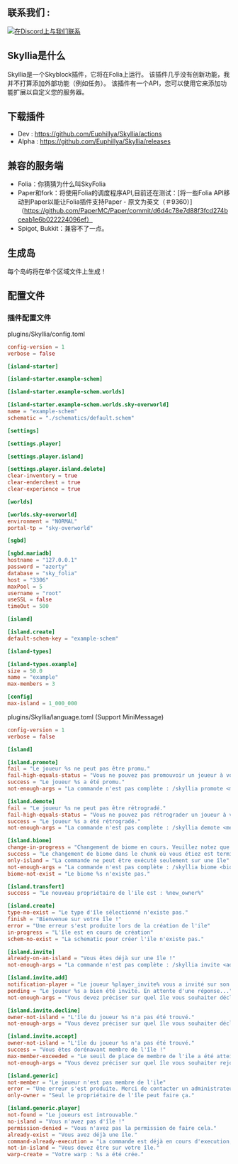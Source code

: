 ## 联系我们 :

[![在Discord上与我们联系](https://discord.com/api/guilds/1196471429936463943/widget.png?style=banner2)](https://discord.gg/uUJQEB7XNN)

## Skyllia是什么

Skyllia是一个Skyblock插件，它将在Folia上运行。 该插件几乎没有创新功能，我并不打算添加外部功能（例如任务）。 该插件有一个API，您可以使用它来添加功能扩展以自定义您的服务器。

## 下载插件

- Dev : https://github.com/Euphillya/Skyllia/actions
- Alpha : https://github.com/Euphillya/Skyllia/releases

## 兼容的服务端

- Folia：你猜猜为什么叫SkyFolia
- Paper和fork：将使用Folia的调度程序API,目前还在测试：[将一些Folia API移动到Paper以能让Folia插件支持Paper - 原文为英文（＃9360）]（https://github.com/PaperMC/Paper/commit/d6d4c78e7d88f3fcd274bceab1e6b022224096ef）
- Spigot, Bukkit：兼容不了一点。

## 生成岛

每个岛屿将在单个区域文件上生成！

## 配置文件

### 插件配置文件

plugins/Skyllia/config.toml

```toml
config-version = 1
verbose = false

[island-starter]

[island-starter.example-schem]

[island-starter.example-schem.worlds]

[island-starter.example-schem.worlds.sky-overworld]
name = "example-schem"
schematic = "./schematics/default.schem"

[settings]

[settings.player]

[settings.player.island]

[settings.player.island.delete]
clear-inventory = true
clear-enderchest = true
clear-experience = true

[worlds]

[worlds.sky-overworld]
environment = "NORMAL"
portal-tp = "sky-overworld"

[sgbd]

[sgbd.mariadb]
hostname = "127.0.0.1"
password = "azerty"
database = "sky_folia"
host = "3306"
maxPool = 5
username = "root"
useSSL = false
timeOut = 500

[island]

[island.create]
default-schem-key = "example-schem"

[island-types]

[island-types.example]
size = 50.0
name = "example"
max-members = 3

[config]
max-island = 1_000_000

```

plugins/Skyllia/language.toml (Support MiniMessage)

```toml
config-version = 1
verbose = false

[island]

[island.promote]
fail = "Le joueur %s ne peut pas être promu."
fail-high-equals-status = "Vous ne pouvez pas promouvoir un joueur à votre rang ou d'un rang plus élevé."
success = "Le joueur %s a été promu."
not-enough-args = "La commande n'est pas complète : /skyllia promote <member>"

[island.demote]
fail = "Le joueur %s ne peut pas être rétrogradé."
fail-high-equals-status = "Vous ne pouvez pas rétrograder un joueur à votre rang ou celui au dessus."
success = "Le joueur %s a été rétrogradé."
not-enough-args = "La commande n'est pas complète : /skyllia demote <member>"

[island.biome]
change-in-progress = "Changement de biome en cours. Veuillez notez que ça prends du temps... Un message vous avertira quand le processus sera achevé."
success = "Le changement de biome dans le chunk où vous étiez est terminé !"
only-island = "La commande ne peut être exécuté seulement sur une île"
not-enough-args = "La commande n'est pas complète : /skyllia biome <biome>"
biome-not-exist = "Le biome %s n'existe pas."

[island.transfert]
success = "Le nouveau propriétaire de l'ile est : %new_owner%"

[island.create]
type-no-exist = "Le type d'île sélectionné n'existe pas."
finish = "Bienvenue sur votre île !"
error = "Une erreur s'est produite lors de la création de l'ile"
in-progress = "L'île est en cours de création"
schem-no-exist = "La schematic pour créer l'ile n'existe pas."

[island.invite]
already-on-an-island = "Vous êtes déjà sur une île !"
not-enough-args = "La commande n'est pas complète : /skyllia invite <add/accept/decline> <player/island_owner>"

[island.invite.add]
notification-player = "Le joueur %player_invite% vous a invité sur son île. Pour accepter : /skyllia invite accept %player_invite%. Pour décliner : /skyllia invite decline %player_invite%"
pending = "Le joueur %s a bien été invité. En attente d'une réponse..."
not-enough-args = "Vous devez préciser sur quel île vous souhaiter décliner : /skyllia invite add <player>"

[island.invite.decline]
owner-not-island = "L'île du joueur %s n'a pas été trouvé."
not-enough-args = "Vous devez préciser sur quel île vous souhaiter décliner : /skyllia invite decline <island_owner>"

[island.invite.accept]
owner-not-island = "L'île du joueur %s n'a pas été trouvé."
success = "Vous êtes dorénavant membre de l'île !"
max-member-exceeded = "Le seuil de place de membre de l'ile a été atteints. Vous ne pouvez pas rejoindre l'île."
not-enough-args = "Vous devez préciser sur quel île vous souhaiter rejoindre : /skyllia invite accept <island_owner>"

[island.generic]
not-member = "Le joueur n'est pas membre de l'ile"
error = "Une erreur s'est produite. Merci de contacter un administrateur."
only-owner = "Seul le propriétaire de l'île peut faire ça."

[island.generic.player]
not-found = "Le joueurs est introuvable."
no-island = "Vous n'avez pas d'île !"
permission-denied = "Vous n'avez pas la permission de faire cela."
already-exist = "Vous avez déjà une île."
command-already-execution = "La commande est déjà en cours d'execution, veuillez patienter quelques instants."
not-in-island = "Vous devez être sur votre île."
warp-create = "Votre warp : %s a été crée."

```
